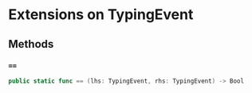 # Extensions on TypingEvent

## Methods

### `==`

``` swift
public static func == (lhs: TypingEvent, rhs: TypingEvent) -> Bool 
```
